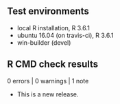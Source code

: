## Test environments
* local R installation, R 3.6.1
* ubuntu 16.04 (on travis-ci), R 3.6.1
* win-builder (devel)

## R CMD check results

0 errors | 0 warnings | 1 note

* This is a new release.
